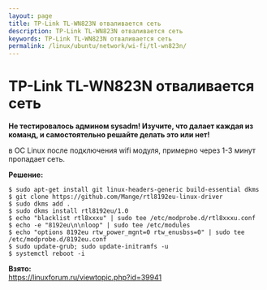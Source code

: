```yaml
---
layout: page
title: TP-Link TL-WN823N отваливается сеть
description: TP-Link TL-WN823N отваливается сеть
keywords: TP-Link TL-WN823N отваливается сеть
permalink: /linux/ubuntu/network/wi-fi/tl-wn823n/
---
```


# TP-Link TL-WN823N отваливается сеть

**Не тестировалось админом sysadm! Изучите, что далает каждая из команд, и самостоятельно решайте делать это или нет!**

в ОС Linux после подключения wifi модуля, примерно через 1-3 минут пропадает сеть.

**Решение:**

    $ sudo apt-get install git linux-headers-generic build-essential dkms
    $ git clone https://github.com/Mange/rtl8192eu-linux-driver
    $ sudo dkms add .
    $ sudo dkms install rtl8192eu/1.0
    $ echo "blacklist rtl8xxxu" | sudo tee /etc/modprobe.d/rtl8xxxu.conf
    $ echo -e "8192eu\n\nloop" | sudo tee /etc/modules
    $ echo "options 8192eu rtw_power_mgnt=0 rtw_enusbss=0" | sudo tee /etc/modprobe.d/8192eu.conf
    $ sudo update-grub; sudo update-initramfs -u
    $ systemctl reboot -i

**Взято:**  
https://linuxforum.ru/viewtopic.php?id=39941

